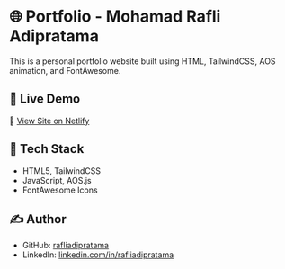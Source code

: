 # 🌐 Portfolio - Mohamad Rafli Adipratama

This is a personal portfolio website built using HTML, TailwindCSS, AOS animation, and FontAwesome.

## 🚀 Live Demo

🔗 [View Site on Netlify](https://rafliadipratama-portfolio.netlify.app)

## 🧰 Tech Stack

- HTML5, TailwindCSS
- JavaScript, AOS.js
- FontAwesome Icons

## ✍️ Author

- GitHub: [rafliadipratama](https://github.com/rafliadipratama)
- LinkedIn: [linkedin.com/in/rafliadipratama](https://linkedin.com/in/rafliadipratama)
